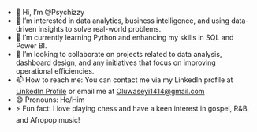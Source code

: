 - 👋 Hi, I’m @Psychizzy
- 👀 I’m interested in data analytics, business intelligence, and using data-driven insights to solve real-world problems.
- 🌱 I’m currently learning Python and enhancing my skills in SQL and Power BI.
- 💞️ I’m looking to collaborate on projects related to data analysis, dashboard design, and any initiatives that focus on improving operational efficiencies.
- 📫 How to reach me: You can contact me via my LinkedIn profile at [LinkedIn Profile](linkedin.com/in/ajayi-oluwaseyi-865a35248) or email me at Oluwaseyi1414@gmail.com
- 😄 Pronouns: He/Him
- ⚡ Fun fact: I love playing chess and have a keen interest in gospel, R&B, and Afropop music!


<!---
Psychizzy/Psychizzy is a ✨ special ✨ repository because its `README.md` (this file) appears on your GitHub profile.
You can click the Preview link to take a look at your changes.
--->
